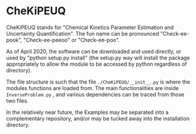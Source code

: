 # CheKiPEUQ

CheKiPEUQ stands for "Chemical Kinetics Parameter Estimation and Uncertainty Quantification".  The fun name can be pronounced "Check-ee-pook", "Check-ee-peeoo" or "Check-ee-poo".

As of April 2020, the software can be downloaded and used directly, or used by "python setup.py install" (the setup.py way will install the package appropriately to allow the module to be accessed by python regardless of directory).

The file structure is such that the file `./CheKiPEUQ/__init__.py` is where the modules functions are loaded from. The main functionalities are inside `InverseProblem.py` , and various dependencies can be traced from those two files.

In the relatively near future, the Examples may be separated into a complementary repository, and/or may be tucked away into the installation directory.
